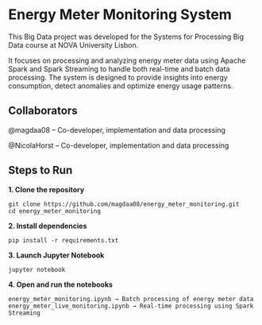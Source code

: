 # Energy Meter Monitoring System

This Big Data project was developed for the Systems for Processing Big Data course at NOVA University Lisbon. 

It focuses on processing and analyzing energy meter data using Apache Spark and Spark Streaming to handle both real-time and batch data processing. The system is designed to provide insights into energy consumption, detect anomalies and optimize energy usage patterns.

## Collaborators

@magdaa08 – Co-developer, implementation and data processing

@NicolaHorst – Co-developer, implementation and data processing

## Steps to Run

**1. Clone the repository**

    git clone https://github.com/magdaa08/energy_meter_monitoring.git
    cd energy_meter_monitoring
    
**2. Install dependencies**

    pip install -r requirements.txt
    
**3. Launch Jupyter Notebook**

    jupyter notebook
    
**4. Open and run the notebooks**

    energy_meter_monitoring.ipynb → Batch processing of energy meter data
    energy_meter_live_monitoring.ipynb → Real-time processing using Spark Streaming


